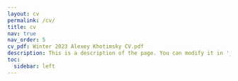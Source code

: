 ```yaml
---
layout: cv
permalink: /cv/
title: cv
nav: true
nav_order: 5
cv_pdf: Winter 2023 Alexey Khotimsky CV.pdf
description: This is a description of the page. You can modify it in '_pages/cv.md'. You can also change or remove the top pdf download button.
toc:
  sidebar: left
---
```

